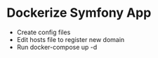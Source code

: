 # Dockerize Symfony App

- Create config files
- Edit hosts file to register new domain
- Run docker-compose up -d